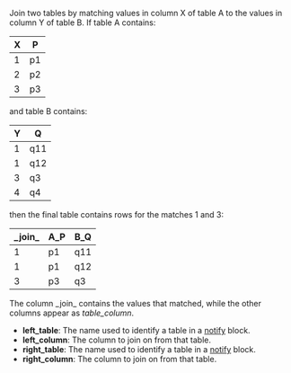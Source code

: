 Join two tables by matching values in column X of table A
to the values in column Y of table B.
If table A contains:

| X | P  |
| - | -- |
| 1 | p1 |
| 2 | p2 |
| 3 | p3 |

and table B contains:

| Y | Q   |
| - | --- |
| 1 | q11 |
| 1 | q12 |
| 3 | q3  |
| 4 | q4  |

then the final table contains rows for the matches 1 and 3:

| \_join\_ | A_P | B_Q |
| -------- | --- | --- |
| 1        | p1  | q11 |
| 1        | p1  | q12 |
| 3        | p3  | q3  |

The column \_join\_ contains the values that matched,
while the other columns appear as *table_column*.

- **left_table**: The name used to identify a table in a [notify](../combine/#notify) block.
- **left_column**: The column to join on from that table.
- **right_table**: The name used to identify a table in a [notify](../combine/#notify) block.
- **right_column**: The column to join on from that table.
